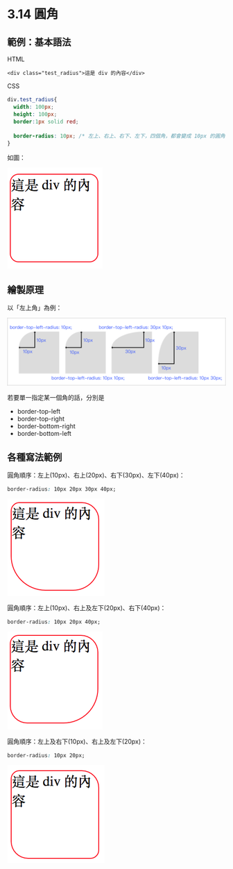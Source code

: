 # 3.14 圓角

## 範例：基本語法

HTML

```markup
<div class="test_radius">這是 div 的內容</div>
```

CSS

```css
div.test_radius{
  width: 100px;
  height: 100px;
  border:1px solid red;

  border-radius: 10px; /* 左上、右上、右下、左下，四個角，都會變成 10px 的圓角 */
}
```

如圖：

![](../.gitbook/assets/border_radius1.png)

## 繪製原理

以「左上角」為例：

![](../.gitbook/assets/border_radius_theory.png)

若要單一指定某一個角的話，分別是

* border-top-left
* border-top-right
* border-bottom-right
* border-bottom-left

## 各種寫法範例

圓角順序：左上\(10px\)、右上\(20px\)、右下\(30px\)、左下\(40px\)：

```css
border-radius: 10px 20px 30px 40px;
```

![](../.gitbook/assets/border_radius_ex3.png)

圓角順序：左上\(10px\)、右上及左下\(20px\)、右下\(40px\)：

```css
border-radius: 10px 20px 40px;
```

![](../.gitbook/assets/border_radius_ex2.png)

圓角順序：左上及右下\(10px\)、右上及左下\(20px\)：

```css
border-radius: 10px 20px;
```

![](../.gitbook/assets/border_radius_ex1.png)

